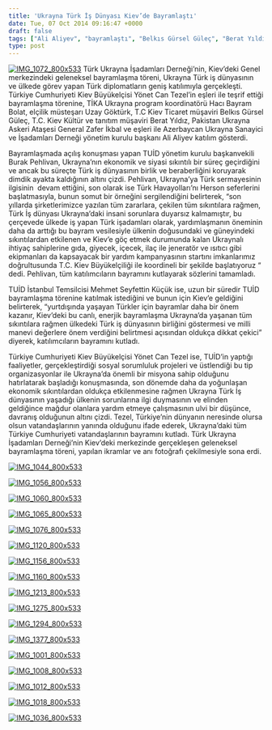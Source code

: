 ```yaml
---
title: 'Ukrayna Türk İş Dünyası Kiev’de Bayramlaştı'
date: Tue, 07 Oct 2014 09:16:47 +0000
draft: false
tags: ["Ali Aliyev", "bayramlaştı", "Belkıs Gürsel Güleç", "Berat Yıldız", "General Zafer İkbal", "Hacı Bayram Bolat", "Kiev Bayramlaşma", "Kiev’de", "Mehmet Seyfettin Küçük", "tika", "TUİD (Türk Ukrayna İşadamları Derneği)", "türk iş dünyası", "Türk Ukrayna İşadamları Derneği", "Ukrayna", "Ukrayna Bayramlaşma", "Uzay Göktürk", "Yönet Can Tezel"]
type: post
---
```


[![IMG_1072_800x533](http://burakpehlivan.org/wp-content/uploads/2014/10/IMG_1072_800x5331.jpg)](http://burakpehlivan.org/wp-content/uploads/2014/10/IMG_1072_800x5331.jpg)
Türk Ukrayna İşadamları Derneği’nin, Kiev’deki Genel merkezindeki geleneksel bayramlaşma töreni, Ukrayna Türk iş dünyasının ve ülkede görev yapan Türk diplomatların geniş katılımıyla gerçekleşti. Türkiye Cumhuriyeti Kiev Büyükelçisi Yönet Can Tezel’in eşleri ile teşrif ettiği bayramlaşma törenine, TİKA Ukrayna program koordinatörü Hacı Bayram Bolat, elçilik müsteşarı Uzay Göktürk, T.C Kiev Ticaret müşaviri Belkıs Gürsel Güleç, T.C. Kiev Kültür ve tanıtım müşaviri Berat Yıldız, Pakistan Ukrayna Askeri Ataşesi General Zafer İkbal ve eşleri ile Azerbaycan Ukrayna Sanayici ve İşadamları Derneği yönetim kurulu başkanı Ali Aliyev katılım gösterdi.

Bayramlaşmada açılış konuşması yapan TUİD yönetim kurulu başkanvekili Burak Pehlivan, Ukrayna’nın ekonomik ve siyasi sıkıntılı bir süreç geçirdiğini ve ancak bu süreçte Türk iş dünyasının birlik ve beraberliğini koruyarak dimdik ayakta kaldığının altını çizdi. Pehlivan, Ukrayna’ya Türk sermayesinin ilgisinin  devam ettiğini, son olarak ise Türk Havayolları’nı Herson seferlerini başlatmasıyla, bunun somut bir örneğini sergilendiğini belirterek, “son yıllarda şirketlerimizce yazılan tüm zararlara, çekilen tüm sıkıntılara rağmen, Türk İş dünyası Ukrayna’daki insani sorunlara duyarsız kalmamıştır, bu çerçevede ülkede iş yapan Türk işadamları olarak, yardımlaşmanın öneminin daha da arttığı bu bayram vesilesiyle ülkenin doğusundaki ve güneyindeki sıkıntılardan etkilenen ve Kiev’e göç etmek durumunda kalan Ukraynalı ihtiyaç sahiplerine gıda, giyecek, içecek, ilaç ile jeneratör ve ısıtıcı gibi ekipmanları da kapsayacak bir yardım kampanyasının startını imkanlarımız doğrultusunda T.C. Kiev Büyükelçiliği ile koordineli bir şekilde başlatıyoruz “ dedi. Pehlivan, tüm katılımcıların bayramını kutlayarak sözlerini tamamladı.

TUİD İstanbul Temsilcisi Mehmet Seyfettin Küçük ise, uzun bir süredir TUİD bayramlaşma törenine katılmak istediğini ve bunun için Kiev’e geldiğini belirterek, “yurtdışında yaşayan Türkler için bayramlar daha bir önem kazanır, Kiev’deki bu canlı, enerjik bayramlaşma Ukrayna’da yaşanan tüm sıkıntılara rağmen ülkedeki Türk iş dünyasının birliğini göstermesi ve milli manevi değerlere önem verdiğini belirtmesi açısından oldukça dikkat çekici” diyerek, katılımcıların bayramını kutladı.

Türkiye Cumhuriyeti Kiev Büyükelçisi Yönet Can Tezel ise, TUİD’in yaptığı faaliyetler, gerçekleştirdiği sosyal sorumluluk projeleri ve üstlendiği bu tip organizasyonlar ile Ukrayna’da önemli bir misyona sahip olduğunu hatırlatarak başladığı konuşmasında, son dönemde daha da yoğunlaşan ekonomik sıkıntılardan oldukça etkilenmesine rağmen Ukrayna Türk İş dünyasının yaşadığı ülkenin sorunlarına ilgi duymasının ve elinden geldiğince mağdur olanlara yardım etmeye çalışmasının ulvi bir düşünce, davranış olduğunun altını çizdi. Tezel, Türkiye’nin dünyanın neresinde olursa olsun vatandaşlarının yanında olduğunu ifade ederek, Ukrayna’daki tüm Türkiye Cumhuriyeti vatandaşlarının bayramını kutladı.
Türk Ukrayna İşadamları Derneği’nin Kiev’deki merkezinde gerçekleşen geleneksel bayramlaşma töreni, yapılan ikramlar ve anı fotoğrafı çekilmesiyle sona erdi.

[![IMG_1044_800x533](http://burakpehlivan.org/wp-content/uploads/2014/10/IMG_1044_800x533.jpg)](http://burakpehlivan.org/wp-content/uploads/2014/10/IMG_1044_800x533.jpg)

[![IMG_1056_800x533](http://burakpehlivan.org/wp-content/uploads/2014/10/IMG_1056_800x533.jpg)](http://burakpehlivan.org/wp-content/uploads/2014/10/IMG_1056_800x533.jpg)

[![IMG_1060_800x533](http://burakpehlivan.org/wp-content/uploads/2014/10/IMG_1060_800x533.jpg)](http://burakpehlivan.org/wp-content/uploads/2014/10/IMG_1060_800x533.jpg)

[![IMG_1065_800x533](http://burakpehlivan.org/wp-content/uploads/2014/10/IMG_1065_800x533.jpg)](http://burakpehlivan.org/wp-content/uploads/2014/10/IMG_1065_800x533.jpg)

[![IMG_1076_800x533](http://burakpehlivan.org/wp-content/uploads/2014/10/IMG_1076_800x533.jpg)](http://burakpehlivan.org/wp-content/uploads/2014/10/IMG_1076_800x533.jpg)

[![IMG_1120_800x533](http://burakpehlivan.org/wp-content/uploads/2014/10/IMG_1120_800x533.jpg)](http://burakpehlivan.org/wp-content/uploads/2014/10/IMG_1120_800x533.jpg)

[![IMG_1156_800x533](http://burakpehlivan.org/wp-content/uploads/2014/10/IMG_1156_800x533.jpg)](http://burakpehlivan.org/wp-content/uploads/2014/10/IMG_1156_800x533.jpg)

[![IMG_1160_800x533](http://burakpehlivan.org/wp-content/uploads/2014/10/IMG_1160_800x533.jpg)](http://burakpehlivan.org/wp-content/uploads/2014/10/IMG_1160_800x533.jpg)

[![IMG_1213_800x533](http://burakpehlivan.org/wp-content/uploads/2014/10/IMG_1213_800x533.jpg)](http://burakpehlivan.org/wp-content/uploads/2014/10/IMG_1213_800x533.jpg)

[![IMG_1275_800x533](http://burakpehlivan.org/wp-content/uploads/2014/10/IMG_1275_800x533.jpg)](http://burakpehlivan.org/wp-content/uploads/2014/10/IMG_1275_800x533.jpg)

[![IMG_1294_800x533](http://burakpehlivan.org/wp-content/uploads/2014/10/IMG_1294_800x533.jpg)](http://burakpehlivan.org/wp-content/uploads/2014/10/IMG_1294_800x533.jpg)

[![IMG_1377_800x533](http://burakpehlivan.org/wp-content/uploads/2014/10/IMG_1377_800x533.jpg)](http://burakpehlivan.org/wp-content/uploads/2014/10/IMG_1377_800x533.jpg)

[![IMG_1001_800x533](http://burakpehlivan.org/wp-content/uploads/2014/10/IMG_1001_800x533.jpg)](http://burakpehlivan.org/wp-content/uploads/2014/10/IMG_1001_800x533.jpg)

[![IMG_1008_800x533](http://burakpehlivan.org/wp-content/uploads/2014/10/IMG_1008_800x533.jpg)](http://burakpehlivan.org/wp-content/uploads/2014/10/IMG_1008_800x533.jpg)

[![IMG_1012_800x533](http://burakpehlivan.org/wp-content/uploads/2014/10/IMG_1012_800x533.jpg)](http://burakpehlivan.org/wp-content/uploads/2014/10/IMG_1012_800x533.jpg)

[![IMG_1018_800x533](http://burakpehlivan.org/wp-content/uploads/2014/10/IMG_1018_800x533.jpg)](http://burakpehlivan.org/wp-content/uploads/2014/10/IMG_1018_800x533.jpg)

[![IMG_1036_800x533](http://burakpehlivan.org/wp-content/uploads/2014/10/IMG_1036_800x533.jpg)](http://burakpehlivan.org/wp-content/uploads/2014/10/IMG_1036_800x533.jpg)